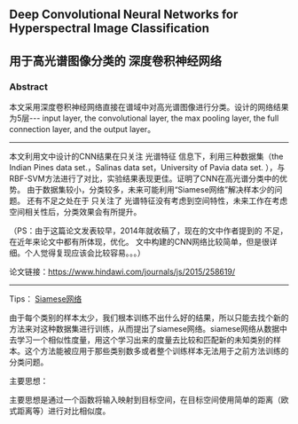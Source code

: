 ## Deep Convolutional Neural Networks for Hyperspectral Image Classification
## 用于高光谱图像分类的 深度卷积神经网络


### Abstract

本文采用深度卷积神经网络直接在谱域中对高光谱图像进行分类。设计的网络结果为5层--- input layer, the convolutional layer, the max pooling layer, the full connection layer, and the output layer。

------------------------------------------
本文利用文中设计的CNN结果在只关注 光谱特征 信息下，利用三种数据集（the Indian Pines data set.，Salinas data set，University of Pavia data set. ），与RBF-SVM方法进行了对比，实验结果表现更佳。证明了CNN在高光谱分类中的优势。
由于数据集较小，分类较多，未来可能利用“Siamese网络”解决样本少的问题。 还有不足之处在于 只关注了 光谱特征没有考虑到空间特性，未来工作在考虑空间相关性后，分类效果会有所提升。

（PS：由于这篇论文发表较早，2014年就收稿了，现在的文中作者提到的 不足，在近年来论文中都有所体现，优化。   文中构建的CNN网络比较简单，但是很详细。个人觉得复现应该会比较容易。。。）

 论文链接：https://www.hindawi.com/journals/js/2015/258619/



-------------------------------------------------------------------------------
Tips：   [Siamese网络](https://blog.csdn.net/sinat_24143931/article/details/78919432)

由于每个类别的样本太少，我们根本训练不出什么好的结果，所以只能去找个新的方法来对这种数据集进行训练，从而提出了siamese网络。siamese网络从数据中去学习一个相似性度量，用这个学习出来的度量去比较和匹配新的未知类别的样本。这个方法能被应用于那些类别数多或者整个训练样本无法用于之前方法训练的分类问题。

主要思想：

主要思想是通过一个函数将输入映射到目标空间，在目标空间使用简单的距离（欧式距离等）进行对比相似度。

